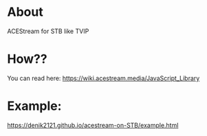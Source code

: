 # About

ACEStream for STB like TVIP

# How??

You can read here: https://wiki.acestream.media/JavaScript_Library

# Example:

https://denik2121.github.io/acestream-on-STB/example.html
